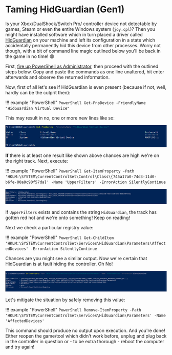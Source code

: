 # Taming HidGuardian (Gen1)

Is your Xbox/DualShock/Switch Pro/<insert gaming peripheral here> controller device not detectable by games, Steam or even the entire Windows system (`joy.cpl`)? Then you might have installed software which in turn placed a driver called [HidGuardian](https://github.com/ViGEm/HidGuardian) on your machine and left its configuration in a state which accidentally permanently hid this device from other processes. Worry not though, with a bit of command line magic outlined below you'll be back in the game in no time! :grin: 

First, [fire up PowerShell as Administrator](https://www.top-password.com/blog/5-ways-to-run-powershell-as-administrator-in-windows-10/), then proceed with the outlined steps below. Copy and paste the commands as one line unaltered, hit enter afterwards and observe the returned information.

Now, first of all let's see if HidGuardian is even present (because if not, well, hardly can be the culprit then):

!!! example "PowerShell"
    ```PowerShell
    Get-PnpDevice -FriendlyName "HidGuardian Virtual Device"
    ```

This may result in no, one or more new lines like so:

![hg1.png](/assets/uploads/files/1588618224736-hg1.png)

**If** there is at least one result like shown above chances are high we're on the right track. Next, execute:

!!! example "PowerShell"
    ```PowerShell
    Get-ItemProperty -Path 'HKLM:\SYSTEM\CurrentControlSet\Control\Class\{745a17a0-74d3-11d0-b6fe-00a0c90f57da}' -Name 'UpperFilters' -ErrorAction SilentlyContinue
    ```

![adb623e4-a38a-41d6-add4-95b1e27fadc3-image.png](/assets/uploads/files/1588618398718-adb623e4-a38a-41d6-add4-95b1e27fadc3-image.png) 

If `UpperFilters` exists and contains the string `HidGuardian`, the track has gotten red hot and we're onto something! Keep on reading!

Next we check a particular registry value:

!!! example "PowerShell"
    ```PowerShell
    Get-ChildItem 'HKLM:\SYSTEM\CurrentControlSet\Services\HidGuardian\Parameters\AffectedDevices' -ErrorAction SilentlyContinue
    ```

Chances are you might see a similar output. Now we're certain that HidGuardian is at fault hiding the controller. Oh No!

![a57312e0-3ca3-42d2-b526-4d26d54e3c09-image.png](/assets/uploads/files/1588618303458-a57312e0-3ca3-42d2-b526-4d26d54e3c09-image.png) 

Let's mitigate the situation by safely removing this value:

!!! example "PowerShell"
    ```PowerShell
    Remove-ItemProperty -Path 'HKLM:\SYSTEM\CurrentControlSet\Services\HidGuardian\Parameters' -Name 'AffectedDevices'
    ```

This command should produce no output upon execution. And you're done! Either reopen the game/tool which didn't work before, unplug and plug back in the controller in question or - to be extra thorough - reboot the computer and try again!
